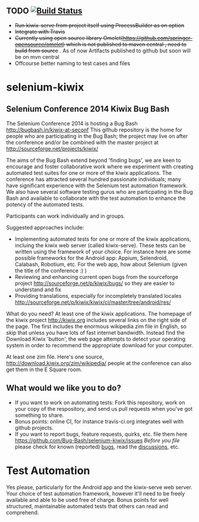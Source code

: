 TODO
[![Build Status](https://travis-ci.org/kapilag/selenium-kiwix.svg?branch=master)](https://travis-ci.org/kapilag/selenium-kiwix)
----

* ~~Run kiwix-serve from project itself using ProcessBuilder as on option~~
* ~~Integrate with Travis~~
* ~~Currently using open source library Omelet(https://github.com/springer-opensource/omelet) which is not published to maven central , need to build from source~~ . As of now Artifacts published to github but soon will be on mvn central
* Offcourse better naming to test cases and files

selenium-kiwix
==============

Selenium Conference 2014 Kiwix Bug Bash
---------------------------------------
The Selenium Conference 2014 is hosting a Bug Bash http://bugbash.in/kiwix-at-seconf This github repository is the home for people who are participating in the Bug Bash; the project may live on after the conference and/or be combined with the master project at http://sourceforge.net/projects/kiwix/

The aims of the Bug Bash extend beyond 'finding bugs', we are keen to encourage and foster collaborative work where we experiment with creating automated test suites for one or more of the kiwix applications. The conference has attracted several hundred passionate individuals; many have significant experience with the Selenium test automation framework. We also have several software testing gurus who are particpating in the Bug Bash and available to collaborate with the test automation to enhance the potency of the automated tests.

Participants can work individually and in groups. 

Suggested approaches include: 
   * Implementing automated tests for one or more of the kiwix applications, incluing the kiwix web server (called kiwix-serve). These tests can be written using the framework of your choice. For instance here are some possible frameworks for the Android app: Appium, Selendroid, Calabash, Robotium, etc. For the web app, how about Selenium (given the title of the conference :) )
   * Reviewing and enhancing current open bugs from the sourceforge project http://sourceforge.net/p/kiwix/bugs/ so they are easier to understand and fix
   * Providing translations, especially for incompletely translated locales http://sourceforge.net/p/kiwix/kiwix/ci/master/tree/android/res/

What do you need?
At least one of the kiwix applications. The homepage of the kiwix project http://kiwix.org includes several links on the right side of the page. The first includes the enormous wikipedia zim file in English, so skip that unless you have lots of fast internet bandwidth. Instead find the Download Kiwix 'button', the web page attempts to detect your operating system in order to recommend the appropriate download for your computer.   

At least one zim file. Here's one source, http://download.kiwix.org/zim/wikipedia/ people at the conference can also get them in the E Square room.

What would we like you to do?
-----------------------------
   * If you want to work on automating tests: Fork this repository, work on your copy of the respository, and send us pull requests when you've got something to share.
   * Bonus points: online CI, for instance travis-ci.org integrates well with github projects.
   * If you want to report bugs, feature requests, quirks, etc. file them here https://github.com/Bug-Bash/selenium-kiwix/issues *Before you file* please check for known (reported) [bugs](http://sourceforge.net/p/kiwix/bugs/ "List of Kiwix bugs on SourceForge"), read the [discussions](http://sourceforge.net/p/kiwix/discussion/ "Discussions on SourceForge for Kiwix"), etc.

Test Automation
===============
Yes please, particularly for the Android app and the kiwix-serve web server. Your choice of test automation framework, however it'll need to be freely available and able to be used free of charge. Bonus points for well structured, maintainable automated tests that others can read and comprehend.  

